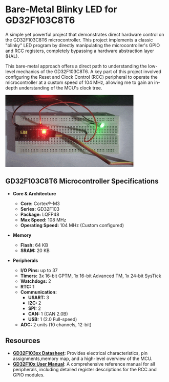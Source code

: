 # Bare-Metal Blinky LED for GD32F103C8T6

A simple yet powerful project that demonstrates direct hardware control on the GD32F103C8T6 microcontroller. This project implements a classic "blinky" LED program by directly manipulating the microcontroller's GPIO and RCC registers, completely bypassing a hardware abstraction layer (HAL).

This bare-metal approach offers a direct path to understanding the low-level mechanics of the GD32F103C8T6. A key part of this project involved configuring the Reset and Clock Control (RCC) peripheral to operate the microcontroller at a custom speed of 104 MHz, allowing me to gain an in-depth understanding of the MCU's clock tree.

![Blinking LED](blinky_led.gif)


## GD32F103C8T6 Microcontroller Specifications
* **Core & Architecture**
    * **Core:** Cortex®-M3
    * **Series:** GD32F103
    * **Package:** LQFP48
    * **Max Speed:** 108 MHz
    * **Operating Speed:** 104 MHz (Custom configured)

* **Memory**
    * **Flash:** 64 KB
    * **SRAM:** 20 KB

* **Peripherals**
    * **I/O Pins:** up to 37
    * **Timers:** 3x 16-bit GPTM, 1x 16-bit Advanced TM, 1x 24-bit SysTick
    * **Watchdogs:** 2
    * **RTC:** 1
    * **Communication:**
        * **USART:** 3
        * **I2C:** 2
        * **SPI:** 2
        * **CAN:** 1 (CAN 2.0B)
        * **USB:** 1 (2.0 Full-speed)
    * **ADC:** 2 units (10 channels, 12-bit)

 ## Resources

* **[GD32F103xx Datasheet](https://www.gigadevice.com.cn/Public/Uploads/uploadfile/files/20250315/GD32F103xxDatasheet_Rev3.1.pdf)**: Provides electrical characteristics, pin assignments,memory map, and a high-level overview of the MCU.
* **[GD32F10x User Manual](https://www.gigadevice.com.cn/Public/Uploads/uploadfile/files/20250317/GD32F10x_User_Manual_Rev2.9.pdf)**: A comprehensive reference manual for all peripherals, including detailed register descriptions for the RCC and GPIO modules.
